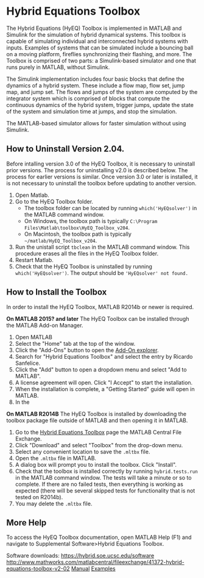 # Hybrid Equations Toolbox
The Hybrid Equations (HyEQ) Toolbox is implemented in MATLAB and Simulink for the simulation of hybrid dynamical systems. This toolbox is capable of simulating individual and interconnected hybrid systems with inputs. Examples of systems that can be simulated include a bouncing ball on a moving platform, fireflies synchronizing their flashing, and more. The Toolbox is comprised of two parts: a Simulink-based simulator and one that runs purely in MATLAB, without Simulink.

The Simulink implementation includes four basic blocks that define the dynamics of a hybrid system. These include a flow map, flow set, jump map, and jump set. The flows and jumps of the system are computed by the integrator system which is comprised of blocks that compute the continuous dynamics of the hybrid system, trigger jumps, update the state of the system and simulation time at jumps, and stop the simulation. 

The MATLAB-based simulator allows for faster simulation without using Simulink.

## How to Uninstall Version 2.04. 
Before intalling version 3.0 of the HyEQ Toolbox, it is necessary to uninstall prior versions. The process for uninstalling v2.0 is described below. The process for earlier versions is similar. Once version 3.0 or later is installed, it is not necessary to uninstall the toolbox before updating to another version.

1. Open Matlab.
2. Go to the HyEQ Toolbox folder. 
	* The toolbox folder can be located by running `which('HyEQsolver')` in the MATLAB command window.
	* On Windows, the toolbox path is typically `C:\Program Files\Matlab\toolbox\HyEQ_Toolbox_v204`.
    * On Macintosh, the toolbox path is typically `~/matlab/HyEQ_Toolbox_v204`.  
3. Run the unistall script `tbclean` in the MATLAB command window. This procedure erases all the files in the HyEQ Toolbox folder.
4. Restart Matlab.
5. Check that the HyEQ Toolbox is uninstalled by running `which('HyEQsolver')`. The output should be `'HyEQsolver' not found.`

## How to Install the Toolbox

In order to install the HyEQ Toolbox, MATLAB R2014b or newer is required.

**On MATLAB 2015? and later**
The HyEQ Toolbox can be installed through the MATLAB Add-on Manager.

1. Open MATLAB
2. Select the "Home" tab at the top of the window.
3. Click the "Add-Ons" button to open the [Add-On explorer](https://www.mathworks.com/help/matlab/matlab_env/get-add-ons.html).
4. Search for "Hybrid Equations Toolbox" and select the entry by Ricardo Sanfelice.
5. Click the "Add" button to open a dropdown menu and select "Add to MATLAB".
6. A license agreement will open. Click "I Accept" to start the installation.
7. When the installation is complete, a "Getting Started" guide will open in MATLAB. 
8. In the 

**On MATLAB R2014B**
The HyEQ Toolbox is installed by downloading the toolbox package file outside of MATLAB and then opening it in MATLAB.

1. Go to the [Hybrid Equations Toolbox](https://www.mathworks.com/matlabcentral/fileexchange/41372-hybrid-equations-toolbox-v2-04) page the MATLAB Central File Exchange.
2. Click "Download" and select "Toolbox" from the drop-down menu.
3. Select any convenient location to save the `.mltbx` file.
4. Open the `.mltbx` file in MATLAB. 
5. A dialog box will prompt you to install the toolbox. Click "Install". 
6. Check that the toolbox is installed correctly by running `hybrid.tests.run` in the MATLAB command window. The tests will take a minute or so to complete. If there are no failed tests, then everything is working as expected (there will be several skipped tests for functionality that is not tested on R2014b).
7. You may delete the `.mltbx` file.

## More Help

To access the HyEQ Toolbox documentation, open MATLAB Help (F1) and navigate to Supplemental Software>Hybrid Equations Toolbox.

Software downloads:
https://hybrid.soe.ucsc.edu/software
http://www.mathworks.com/matlabcentral/fileexchange/41372-hybrid-equations-toolbox-v2-02
[Manual](https://hybrid.soe.ucsc.edu/biblio/2014/hybrid-equations-hyeq-toolbox)
[Examples](http://hybridsimulator.wordpress.com/)